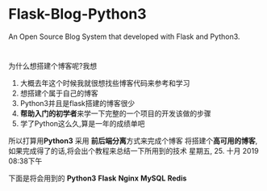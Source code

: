 # Flask-Blog-Python3
An Open Source Blog System that developed with Flask and Python3.
#
为什么想搭建个博客呢?我想
1. 大概去年这个时候我就很想找些博客代码来参考和学习
2. 想搭建个属于自己的博客
3. Python3并且是flask搭建的博客很少
4. **帮助入门的初学者**来学一下完整的一个项目的开发该做的步骤
5. 学了Python这么久,算是一年的成绩单吧

 所以打算用**Python3** 采用 **前后端分离**方式来完成个博客
将搭建个**高可用的博客**,如果完成得了的话,将会出个教程来总结一下所用到的技术
星期五, 25. 十月 2019 08:38下午 

下面是将会用到的
**Python3** 
**Flask**
**Nginx**
**MySQL**
**Redis**
